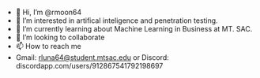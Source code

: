- 👋 Hi, I’m @rmoon64
- 👀 I’m interested in artifical inteligence and penetration testing.
- 🌱 I’m currently learning about Machine Learning in Business at MT. SAC.
- 💞️ I’m looking to collaborate
- 📫 How to reach me
- Gmail: rluna64@student.mtsac.edu or Discord: discordapp.com/users/912867541792198697

<!---
rmoon64/rmoon64 is a ✨ special ✨ repository because its `README.md` (this file) appears on your GitHub profile.
You can click the Preview link to take a look at your changes.
--->
